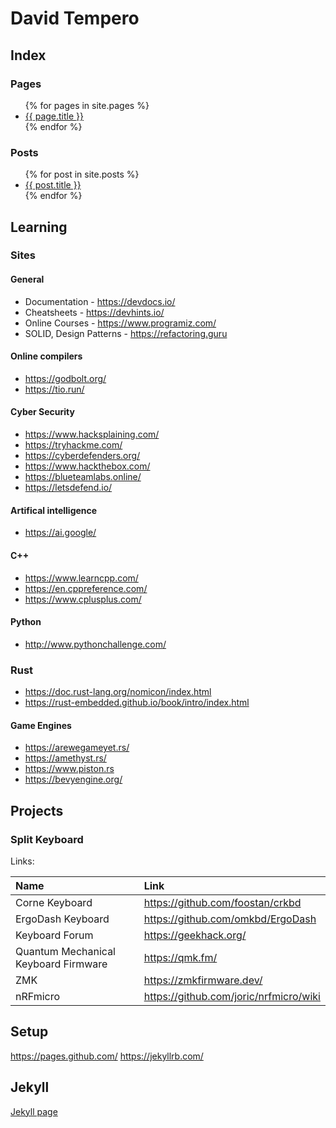 # David Tempero

## Index

### Pages
<ul>
  {% for pages in site.pages %}
    <li>
      <a href="{{ page.url }}">{{ page.title }}</a>
    </li>
  {% endfor %}
</ul>

### Posts
<ul>
  {% for post in site.posts %}
    <li>
      <a href="{{ post.url }}">{{ post.title }}</a>
    </li>
  {% endfor %}
</ul>

## Learning

### Sites

#### General

+ Documentation - https://devdocs.io/
+ Cheatsheets - https://devhints.io/
+ Online Courses - https://www.programiz.com/
+ SOLID, Design Patterns - https://refactoring.guru

#### Online compilers

+ https://godbolt.org/
+ https://tio.run/

#### Cyber Security

+ https://www.hacksplaining.com/
+ https://tryhackme.com/
+ https://cyberdefenders.org/
+ https://www.hackthebox.com/
+ https://blueteamlabs.online/
+ https://letsdefend.io/

#### Artifical intelligence 

+ https://ai.google/

#### C++

+ https://www.learncpp.com/
+ https://en.cppreference.com/
+ https://www.cplusplus.com/

#### Python

+ http://www.pythonchallenge.com/

### Rust

* https://doc.rust-lang.org/nomicon/index.html
* https://rust-embedded.github.io/book/intro/index.html

#### Game Engines

* https://arewegameyet.rs/
* https://amethyst.rs/
* https://www.piston.rs
* https://bevyengine.org/

## Projects

### Split Keyboard

Links:

| Name                                 | Link                                   |
| :----------------------------------- | :------------------------------------- |
|Corne Keyboard|https://github.com/foostan/crkbd|
|ErgoDash Keyboard|https://github.com/omkbd/ErgoDash|
| Keyboard Forum                       | https://geekhack.org/                  |
| Quantum Mechanical Keyboard Firmware | https://qmk.fm/                        |
| ZMK                                  | https://zmkfirmware.dev/               |
| nRFmicro                             | https://github.com/joric/nrfmicro/wiki |

## Setup

https://pages.github.com/
https://jekyllrb.com/

## Jekyll

[Jekyll page](./jekyll/jekyll.html)

